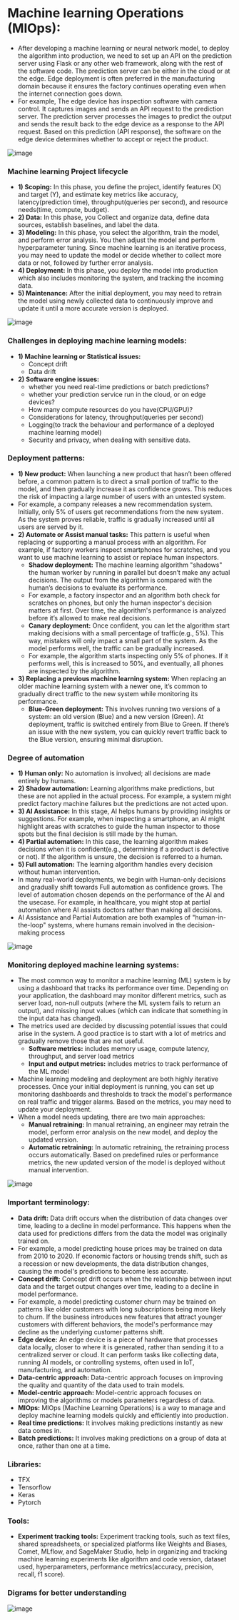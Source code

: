 # Machine learning Operations (MlOps):
- After developing a machine learning or neural network model, to deploy the algorithm into production, we need to set up an API on the prediction server using Flask or any other web framework, along with the rest of the software code. The prediction server can be either in the cloud or at the edge. Edge deployment is often preferred in the manufacturing domain because it ensures the factory continues operating even when the internet connection goes down.
- For example, The edge device has inspection software with camera control. It captures images and sends an API request to the prediction server. The prediction server processes the images to predict the output and sends the result back to the edge device as a response to the API request. Based on this prediction (API response), the software on the edge device determines whether to accept or reject the product.

![image](https://github.com/user-attachments/assets/1f3bf615-0919-4da7-84dc-29d4c720308e)

### Machine learning Project lifecycle
- __1) Scoping:__ In this phase, you define the project, identify features (X) and target (Y), and estimate key metrics like accuracy, latency(prediction time), throughput(queries per second), and resource needs(time, compute, budget).
- __2) Data:__ In this phase, you Collect and organize data, define data sources, establish baselines, and label the data.
- __3) Modeling:__ In this phase, you select the algorithm, train the model, and perform error analysis. You then adjust the model and perform hyperparameter tuning. Since machine learning is an iterative process, you may need to update the model or decide whether to collect more data or not, followed by further error analysis.
- __4) Deployment:__ In this phase, you deploy the model into production which also includes monitoring the system, and tracking the incoming data.
- __5) Maintenance:__ After the initial deployment, you may need to retrain the model using newly collected data to continuously improve and update it until a more accurate version is deployed.

![image](https://github.com/user-attachments/assets/be8511b5-0b15-43a5-8f6b-e28d49a620f9)

### Challenges in deploying machine learning models:
- __1) Machine learning or Statistical issues:__
  - Concept drift
  - Data drift
- __2) Software engine issues:__
   - whether you need real-time predictions or batch predictions?
   - whether your prediction service run in the cloud, or on edge devices?
   - How many compute resources do you have(CPU/GPU)?
   - Considerations for latency, throughput(queries per second)
   - Logging(to track the behaviour and performance of a deployed machine learning model)
   - Security and privacy, when dealing with sensitive data.

### Deployment patterns:
- __1) New product:__ When launching a new product that hasn’t been offered before, a common pattern is to direct a small portion of traffic to the model, and then gradually increase it as confidence grows. This reduces the risk of impacting a large number of users with an untested system.
- For example, a company releases a new recommendation system. Initially, only 5% of users get recommendations from the new system. As the system proves reliable, traffic is gradually increased until all users are served by it.
- __2) Automate or Assist manual tasks:__ This pattern is useful when replacing or supporting a manual process with an algorithm. For example, if factory workers inspect smartphones for scratches, and you want to use machine learning to assist or replace human inspectors.
  - __Shadow deployment:__ The machine learning algorithm "shadows" the human worker by running in parallel but doesn’t make any actual decisions. The output from the algorithm is compared with the human’s decisions to evaluate its performance.
  - For example, a factory inspector and an algorithm both check for scratches on phones, but only the human inspector's decision matters at first. Over time, the algorithm's performance is analyzed before it’s allowed to make real decisions.
  - __Canary deployment:__ Once confident, you can let the algorithm start making decisions with a small percentage of traffic(e.g., 5%). This way, mistakes will only impact a small part of the system. As the model performs well, the traffic can be gradually increased.
  - For example, the algorithm starts inspecting only 5% of phones. If it performs well, this is increased to 50%, and eventually, all phones are inspected by the algorithm.
- __3) Replacing a previous machine learning system:__ When replacing an older machine learning system with a newer one, it’s common to gradually direct traffic to the new system while monitoring its performance.
  - __Blue-Green deployment:__ This involves running two versions of a system: an old version (Blue) and a new version (Green). At deployment, traffic is switched entirely from Blue to Green. If there’s an issue with the new system, you can quickly revert traffic back to the Blue version, ensuring minimal disruption.

### Degree of automation
- __1) Human only:__ No automation is involved; all decisions are made entirely by humans.
- __2) Shadow automation:__ Learning algorithms make predictions, but these are not applied in the actual process. For example, a system might predict factory machine failures but the predictions are not acted upon.
- __3) AI Assistance:__ In this stage, AI helps humans by providing insights or suggestions. For example, when inspecting a smartphone, an AI might highlight areas with scratches to guide the human inspector to those spots but the final decision is still made by the human.
- __4) Partial automation:__ In this case, the learning algorithm makes decisions when it is confident(e.g., determining if a product is defective or not). If the algorithm is unsure, the decision is referred to a human.
- __5) Full automation:__ The learning algorithm handles every decision without human intervention.
- In many real-world deployments, we begin with Human-only decisions and gradually shift towards Full automation as confidence grows. The level of automation chosen depends on the performance of the AI and the usecase. For example, in healthcare, you might stop at partial automation where AI assists doctors rather than making all decisions.
- AI Assistance and Partial Automation are both examples of "human-in-the-loop" systems, where humans remain involved in the decision-making process

![image](https://github.com/user-attachments/assets/28a4375e-9fb5-4577-ae23-86f2608f53e5)

### Monitoring deployed machine learning systems:
- The most common way to monitor a machine learning (ML) system is by using a dashboard that tracks its performance over time. Depending on your application, the dashboard may monitor different metrics, such as server load, non-null outputs (where the ML system fails to return an output), and missing input values (which can indicate that something in the input data has changed).
- The metrics used are decided by discussing potential issues that could arise in the system. A good practice is to start with a lot of metrics and gradually remove those that are not useful.
  - __Software metrics:__ includes memory usage, compute latency, throughput, and server load metrics
  - __Input and output metrics:__ includes metrics to track performance of the ML model
- Machine learning modeling and deployment are both highly iterative processes. Once your initial deployment is running, you can set up monitoring dashboards and thresholds to track the model's performance on real traffic and trigger alarms. Based on the metrics, you may need to update your deployment.
- When a model needs updating, there are two main approaches:
  - __Manual retraining:__ In manual retraining, an engineer may retrain the model, perform error analysis on the new model, and deploy the updated version.
  - __Automatic retraining:__ In automatic retraining, the retraining process occurs automatically. Based on predefined rules or performance metrics, the new updated version of the model is deployed without manual intervention.

![image](https://github.com/user-attachments/assets/36140dcf-7597-4223-975d-e918e967ae23)

### Important terminology:
- __Data drift:__ Data drift occurs when the distribution of data changes over time, leading to a decline in model performance. This happens when the data used for predictions differs from the data the model was originally trained on.
- For example, a model predicting house prices may be trained on data from 2010 to 2020. If economic factors or housing trends shift, such as a recession or new developments, the data distribution changes, causing the model's predictions to become less accurate.
- __Concept drift:__ Concept drift occurs when the relationship between input data and the target output changes over time, leading to a decline in model performance.
- For example, a model predicting customer churn may be trained on patterns like older customers with long subscriptions being more likely to churn. If the business introduces new features that attract younger customers with different behaviors, the model's performance may decline as the underlying customer patterns shift.
- __Edge device:__ An edge device is a piece of hardware that processes data locally, closer to where it is generated, rather than sending it to a centralized server or cloud. It can perform tasks like collecting data, running AI models, or controlling systems, often used in IoT, manufacturing, and automation.
- __Data-centric approach:__ Data-centric approach focuses on improving the quality and quantity of the data used to train models.
- __Model-centric approach:__ Model-centric approach focuses on improving the algorithms or models parameters regardless of data.
- __MlOps:__ MlOps (Machine Learning Operations) is a way to manage and deploy machine learning models quickly and efficiently into production. 
- __Real time predictions:__ It involves making predictions instantly as new data comes in.
- __Batch predictions:__ It involves making predictions on a group of data at once, rather than one at a time.

### Libraries:
- TFX
- Tensorflow
- Keras
- Pytorch

### Tools: 
- __Experiment tracking tools:__ Experiment tracking tools, such as text files, shared spreadsheets, or specialized platforms like Weights and Biases, Comet, MLflow, and SageMaker Studio, help in organizing and tracking machine learning experiments like algorithm and code version, dataset used, hyperparameters, performance metrics(accuracy, precision, recall, f1 score). 

### Digrams for better understanding

![image](https://github.com/user-attachments/assets/e287eafe-d487-4dd2-9ff4-727aeeae81da)
